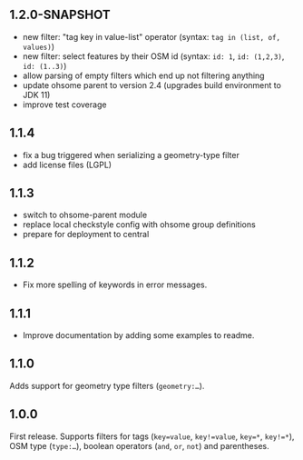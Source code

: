 1.2.0-SNAPSHOT
--------------

* new filter: "tag key in value-list" operator (syntax: `tag in (list, of, values)`)
* new filter: select features by their OSM id (syntax: `id: 1`, `id: (1,2,3)`, `id: (1..3)`)
* allow parsing of empty filters which end up not filtering anything
* update ohsome parent to version 2.4 (upgrades build environment to JDK 11)
* improve test coverage

1.1.4
-----

* fix a bug triggered when serializing a geometry-type filter
* add license files (LGPL)

1.1.3
-----

* switch to ohsome-parent module
* replace local checkstyle config with ohsome group definitions
* prepare for deployment to central

1.1.2
-----

* Fix more spelling of keywords in error messages.

1.1.1
-----

* Improve documentation by adding some examples to readme.

1.1.0
-----

Adds support for geometry type filters (`geometry:…`).

1.0.0
-----

First release.
Supports filters for tags (`key=value`, `key!=value`, `key=*`, `key!=*`), OSM type (`type:…`), boolean operators (`and`, `or`, `not`) and parentheses.
